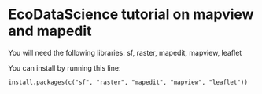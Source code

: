 # EcoDataScience tutorial on mapview and mapedit

You will need the following libraries: sf, raster, mapedit, mapview, leaflet

You can install by running this line:

`install.packages(c("sf", "raster", "mapedit", "mapview", "leaflet"))`

